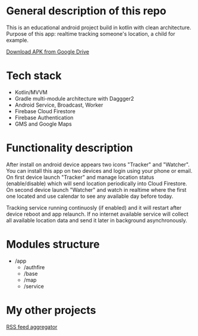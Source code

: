 # General description of this repo
This is an educational android project build in kotlin with clean architecture.
Purpose of this app: realtime tracking someone's location, a child for example.

[Download APK from Google Drive](https://drive.google.com/file/d/1UiszmYvo6fxRh3PFdSnw9HlQGJQIUnEI/view?usp=sharing)

# Tech stack
* Kotlin/MVVM
* Gradle multi-module architecture with Daggger2
* Android Service, Broadcast, Worker
* Firebase Cloud Firestore
* Firebase Authentication
* GMS and Google Maps


# Functionality description

After install on android device appears two icons "Tracker" and "Watcher".
You can install this app on two devices and login using your phone or email.
On first device launch "Tracker" and manage location status (enable/disable) which will send location periodically into Cloud Firestore.
On second device launch "Watcher" and watch in realtime where the first one located and use calendar to see any available day before today.

Tracking service running continuosly (if enabled) and it will restart after device reboot and app relaunch.
If no internet available service will collect all available location data and send it later in background asynchronously.

# Modules structure
- /app
  - /authfire
  - /base
  - /map
  - /service
  
# My other projects
[RSS feed aggregator](https://github.com/antonlazarchenko/rss_aggregator)

